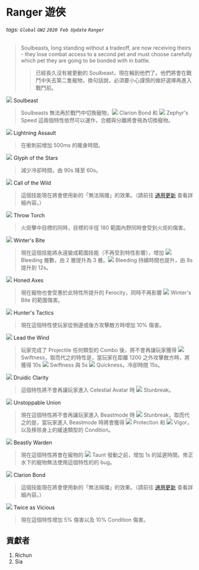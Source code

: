 # Ranger 遊俠

###### tags: `Global` `GW2` `2020 Feb Update` `Ranger`

> Soulbeasts, long standing without a tradeoff, are now receiving theirs - they lose combat access to a second pet and must choose carefully which pet they are going to be bonded with in battle.
>> 已經長久沒有被更動的 Soulbeast，現在輪到他們了。他們將會在戰鬥中失去第二隻寵物，換句話說，必須要小心謹慎的做好選擇再進入戰鬥前。

[![][Soulbeast]][soulbeast wiki] Soulbeast
> Soulbeasts 無法再於戰鬥中切換寵物，![][Clarion Bond 20] Clarion Bond 和 ![][Zephyr's Speed] Zephyr's Speed 這兩個特性依然可以運作，合體與分離將會視為切換寵物。

[![][Lightning Assault]][lightning assault wiki] Lightning Assault
> 在衝刺前增加 500ms 的暖身時間。

[![][Glyph of the Stars]][glyph of the stars wiki] Glyph of the Stars
> 減少冷卻時間，由 90s 降至 60s。

[![][Call of the Wild]][call of the wild wiki] Call of the Wild
> 這個技能現在將會使用新的「無法隔擋」的效果。（請前往 [通用更新](https://hackmd.io/@Richun/Hy13BrQfU) 查看詳細內容。）

[![][Throw Torch]][throw torch wiki] Throw Torch
> 火炬擊中目標的同時，目標的半徑 180 範圍內野同時會受到火炬的傷害。

[![][Winter's Bite]][winter's bite wiki] Winter's Bite
> 現在這個技能將永遠變成範圍技能（不再受到特性影響），增加 ![][bleeding] Bleeding 層數，由 2 層提升為 3 層。![][bleeding] Bleeding 持續時間也提升，由 8s 提升到 12s。

[![][Honed Axes]][honed axes wiki] Honed Axes
> 現在寵物也會受惠於此特性所提升的 Ferocity，同時不再影響 ![][Winter's Bite 20] Winter's Bite 的範圍傷害。

[![][Hunter's Tactics]][hunter's tactics wiki] Hunter's Tactics
> 現在這個特性使玩家從側邊或後方攻擊敵方時增加 10% 傷害。

[![][Lead the Wind]][lead the wind wiki] Lead the Wind
> 玩家完成了 Projectile 任何類型的 Combo 後，將不會再讓玩家獲得 ![][swiftness] Swiftness，取而代之的特性是，當玩家在距離 1200 之外攻擊敵方時，將獲得 10s ![][swiftness] Swiftness 與 5s ![][quickness] Quickness，冷卻時間 15s。

[![][Druidic Clarity]][druidic clarity wiki] Druidic Clarity
> 這個特性將不會再讓玩家進入 Celestial Avatar 時 ![][breakstun] Stunbreak。

[![][Unstoppable Union]][unstoppable union wiki] Unstoppable Union
> 現在這個特性將不會再讓玩家進入 Beastmode 時 ![][breakstun] Stunbreak，取而代之的是，當玩家進入 Beastmode 時將會獲得 ![][protection] Protection 和 ![][vigor] Vigor，以及移除身上的緩速類型的 Condition。

[![][Beastly Warden]][beastly warden wiki] Beastly Warden
> 現在這個特性將會在寵物的 ![][taunt] Taunt 發動之前，增加 1s 的延遲時間。修正水下的寵物無法使用這個特性的的 bug。

[![][Clarion Bond]][clarion bond wiki] Clarion Bond
> 這個技能現在將會使用新的「無法隔擋」的效果。（請前往 [通用更新](https://hackmd.io/@Richun/Hy13BrQfU) 查看詳細內容。）

[![][Twice as Vicious]][twice as vicious wiki] Twice as Vicious
> 現在這個特性增加 5% 傷害以及 10% Condition 傷害。




## 貢獻者
1. Richun
2. Sia

[底下這些別動，上面才是正文]: https://wiki.guildwars2.com

[aegis]: https://wiki.guildwars2.com/images/thumb/e/e5/Aegis.png/20px-Aegis.png
[alarcity]: https://wiki.guildwars2.com/images/thumb/4/4c/Alacrity.png/20px-Alacrity.png
[fury]: https://wiki.guildwars2.com/images/thumb/4/46/Fury.png/20px-Fury.png
[might]: https://wiki.guildwars2.com/images/thumb/7/7c/Might.png/20px-Might.png
[protection]: https://wiki.guildwars2.com/images/thumb/6/6c/Protection.png/20px-Protection.png
[quickness]: https://wiki.guildwars2.com/images/thumb/b/b4/Quickness.png/20px-Quickness.png
[regeneration]: https://wiki.guildwars2.com/images/thumb/5/53/Regeneration.png/20px-Regeneration.png
[resistance]: https://wiki.guildwars2.com/images/thumb/4/4b/Resistance.png/20px-Resistance.png
[retaliation]: https://wiki.guildwars2.com/images/thumb/5/53/Retaliation.png/20px-Retaliation.png
[stability]: https://wiki.guildwars2.com/images/thumb/a/ae/Stability.png/20px-Stability.png
[swiftness]: https://wiki.guildwars2.com/images/thumb/a/af/Swiftness.png/20px-Swiftness.png
[vigor]: https://wiki.guildwars2.com/images/thumb/f/f4/Vigor.png/20px-Vigor.png
[bleeding]: https://wiki.guildwars2.com/images/thumb/3/33/Bleeding.png/20px-Bleeding.png
[burning]: https://wiki.guildwars2.com/images/thumb/4/45/Burning.png/20px-Burning.png
[confusion]: https://wiki.guildwars2.com/images/thumb/e/e6/Confusion.png/20px-Confusion.png
[poisoned]: https://wiki.guildwars2.com/images/thumb/1/11/Poisoned.png/20px-Poisoned.png
[torment]: https://wiki.guildwars2.com/images/thumb/0/08/Torment.png/20px-Torment.png
[blinded]: https://wiki.guildwars2.com/images/thumb/3/33/Blinded.png/20px-Blinded.png
[chilled]: https://wiki.guildwars2.com/images/thumb/a/a6/Chilled.png/20px-Chilled.png
[crippled]: https://wiki.guildwars2.com/images/thumb/f/fb/Crippled.png/20px-Crippled.png
[fear]: https://wiki.guildwars2.com/images/thumb/e/e6/Fear.png/20px-Fear.png
[immobile]: https://wiki.guildwars2.com/images/thumb/3/32/Immobile.png/20px-Immobile.png
[slow]: https://wiki.guildwars2.com/images/thumb/f/f5/Slow.png/20px-Slow.png
[taunt]: https://wiki.guildwars2.com/images/thumb/c/cc/Taunt.png/20px-Taunt.png
[weakness]: https://wiki.guildwars2.com/images/thumb/f/f9/Weakness.png/20px-Weakness.png
[vulnerability]: https://wiki.guildwars2.com/images/thumb/a/af/Vulnerability.png/20px-Vulnerability.png
[stealth]: https://wiki.guildwars2.com/images/thumb/1/19/Stealth.png/20px-Stealth.png
[revealed]: https://wiki.guildwars2.com/images/thumb/d/db/Revealed.png/20px-Revealed.png
[daze]: https://wiki.guildwars2.com/images/thumb/7/79/Daze.png/20px-Daze.png
[stun]: https://wiki.guildwars2.com/images/thumb/9/97/Stun.png/20px-Stun.png
[knockdown]: https://wiki.guildwars2.com/images/thumb/3/36/Knockdown.png/20px-Knockdown.png
[pull]: https://wiki.guildwars2.com/images/thumb/a/a4/Radius.png/20px-Radius.png
[knockback]: https://wiki.guildwars2.com/images/thumb/c/ca/Knockback.png/20px-Knockback.png
[launch]: https://wiki.guildwars2.com/images/thumb/6/68/Launch.png/20px-Launch.png
[float]: https://wiki.guildwars2.com/images/thumb/c/c8/Float.png/20px-Float.png
[sink]: https://wiki.guildwars2.com/images/thumb/6/66/Sink.png/20px-Sink.png
[superspeed]: https://wiki.guildwars2.com/images/thumb/1/1a/Super_Speed.png/20px-Super_Speed.png
[breakstun]: https://wiki.guildwars2.com/images/thumb/7/7a/Breaks_stun.png/20px-Breaks_stun.png
[barrier]: https://wiki.guildwars2.com/images/thumb/c/cc/Barrier.png/20px-Barrier.png
[chaos aura]: https://wiki.guildwars2.com/images/thumb/1/1b/Chaos_Armor.png/20px-Chaos_Armor.png
[dark aura]: https://wiki.guildwars2.com/images/thumb/e/ef/Dark_Aura.png/20px-Dark_Aura.png
[fire aura]: https://wiki.guildwars2.com/images/thumb/1/18/Fire_Shield.png/20px-Fire_Shield.png
[frost aura]: https://wiki.guildwars2.com/images/thumb/6/68/Frost_Aura.png/20px-Frost_Aura.png
[light aura]: https://wiki.guildwars2.com/images/thumb/5/5a/Light_Aura.png/20px-Light_Aura.png
[magnetic aura]: https://wiki.guildwars2.com/images/thumb/5/5a/Magnetic_Aura.png/20px-Magnetic_Aura.png
[shocking aura]: https://wiki.guildwars2.com/images/thumb/3/31/Shocking_Aura.png/20px-Shocking_Aura.png

[Soulbeast]: https://wiki.guildwars2.com/images/thumb/7/70/Soulbeast.png/32px-Soulbeast.png
[Zephyr's Speed]: https://wiki.guildwars2.com/images/thumb/0/0e/Zephyr%27s_Speed_%28ranger%29.png/20px-Zephyr%27s_Speed_%28ranger%29.png
[Lightning Assault]: https://wiki.guildwars2.com/images/thumb/6/64/Lightning_Assault.png/32px-Lightning_Assault.png
[Glyph of the Stars]: https://wiki.guildwars2.com/images/thumb/d/d7/Glyph_of_the_Stars.png/32px-Glyph_of_the_Stars.png
[Call of the Wild]: https://wiki.guildwars2.com/images/thumb/8/8d/Call_of_the_Wild.png/32px-Call_of_the_Wild.png
[Throw Torch]: https://wiki.guildwars2.com/images/thumb/b/b4/Throw_Torch.png/32px-Throw_Torch.png
[Winter's Bite]: https://wiki.guildwars2.com/images/thumb/c/c2/Winter%27s_Bite.png/32px-Winter%27s_Bite.png
[Winter's Bite 20]: https://wiki.guildwars2.com/images/thumb/c/c2/Winter%27s_Bite.png/20px-Winter%27s_Bite.png
[Honed Axes]: https://wiki.guildwars2.com/images/thumb/f/fa/Honed_Axes.png/32px-Honed_Axes.png
[Hunter's Tactics]: https://wiki.guildwars2.com/images/thumb/b/bb/Hunter%27s_Tactics.png/32px-Hunter%27s_Tactics.png
[Lead the Wind]: https://wiki.guildwars2.com/images/thumb/6/65/Lead_the_Wind.png/32px-Lead_the_Wind.png
[Druidic Clarity]: https://wiki.guildwars2.com/images/thumb/9/97/Druidic_Clarity.png/32px-Druidic_Clarity.png
[Unstoppable Union]: https://wiki.guildwars2.com/images/thumb/b/b2/Unstoppable_Union.png/32px-Unstoppable_Union.png
[Beastly Warden]: https://wiki.guildwars2.com/images/thumb/3/3f/Beastly_Warden.png/32px-Beastly_Warden.png
[Clarion Bond]: https://wiki.guildwars2.com/images/thumb/d/d7/Clarion_Bond.png/32px-Clarion_Bond.png
[Clarion Bond 20]: https://wiki.guildwars2.com/images/thumb/d/d7/Clarion_Bond.png/20px-Clarion_Bond.png
[Twice as Vicious]: https://wiki.guildwars2.com/images/thumb/0/00/Twice_as_Vicious.png/32px-Twice_as_Vicious.png

[soulbeast wiki]: https://wiki.guildwars2.com/wiki/Soulbeast
[lightning assault wiki]: https://wiki.guildwars2.com/wiki/Lightning_Assault
[glyph of the stars wiki]: https://wiki.guildwars2.com/wiki/Glyph_of_the_Stars
[call of the wild wiki]: https://wiki.guildwars2.com/wiki/Call_of_the_Wild
[throw torch wiki]: https://wiki.guildwars2.com/wiki/Throw_Torch
[winter's bite wiki]: https://wiki.guildwars2.com/wiki/Winter%27s_Bite
[honed axes wiki]: https://wiki.guildwars2.com/wiki/Honed_Axes
[hunter's tactics wiki]: https://wiki.guildwars2.com/wiki/Hunter%27s_Tactics
[lead the wind wiki]: https://wiki.guildwars2.com/wiki/Lead_the_Wind
[druidic clarity wiki]: https://wiki.guildwars2.com/wiki/Druidic_Clarity
[unstoppable union wiki]: https://wiki.guildwars2.com/wiki/Unstoppable_Union
[beastly warden wiki]: https://wiki.guildwars2.com/wiki/Beastly_Warden
[clarion bond wiki]: https://wiki.guildwars2.com/wiki/Clarion_Bond
[twice as vicious wiki]: https://wiki.guildwars2.com/wiki/Twice_as_Vicious
